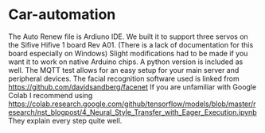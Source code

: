 # Car-automation
The Auto Renew file is Ardiuno IDE. We built it to support three servos on the Sifive Hifive 1 board Rev A01. 
(There is a lack of documentation for this board especially on Windows)
Slight modifications had to be made if you want it to work on native Arduino chips.
A python version is included as well.
The MQTT test allows for an easy setup for your main server and peripheral devices.
The facial recognition software used is linked from https://github.com/davidsandberg/facenet
If you are unfamiliar with Google Colab I recommend using 
https://colab.research.google.com/github/tensorflow/models/blob/master/research/nst_blogpost/4_Neural_Style_Transfer_with_Eager_Execution.ipynb
They explain every step quite well.
